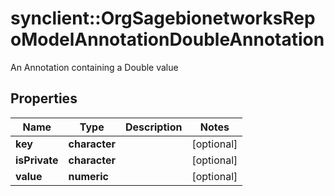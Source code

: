 # synclient::OrgSagebionetworksRepoModelAnnotationDoubleAnnotation

An Annotation containing a Double value

## Properties
Name | Type | Description | Notes
------------ | ------------- | ------------- | -------------
**key** | **character** |  | [optional] 
**isPrivate** | **character** |  | [optional] 
**value** | **numeric** |  | [optional] 


